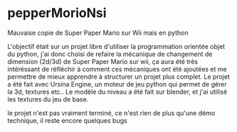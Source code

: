 # pepperMorioNsi
Mauvaise copie de Super Paper Mario sur Wii mais en python

L'objectif était sur un projet libre d'utiliser la programmation orientée objet du python, j'ai donc choisi de refaire la mécanique de changement de dimension (2d/3d)
de Super Paper Mario sur wii, ça aura été très intéréssant de réfléchir à comment ces mécaniques ont été ajoutées et me permettre de mieux apprendre à structurer
un projet plus complet. Le projet a été fait avec Ursina Engine, un moteur de jeu python qui permet de gérer la 3d, textures etc.. Le modèle du niveau a été fait sur
blender, et j'ai utilisé les textures du jeu de base.

le projet n'est pas vraiment terminé, ce n'est rien de plus qu'une démo technique, il reste encore quelques bugs
